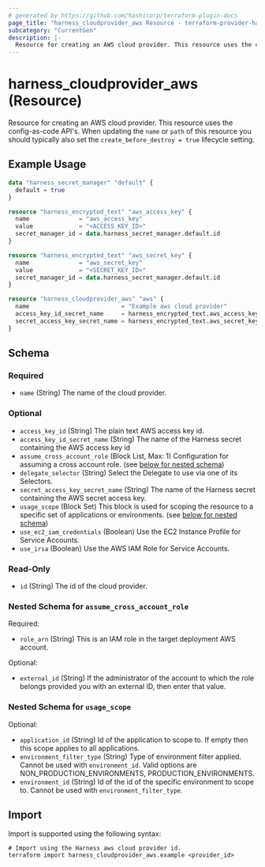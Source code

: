 ```yaml
---
# generated by https://github.com/hashicorp/terraform-plugin-docs
page_title: "harness_cloudprovider_aws Resource - terraform-provider-harness"
subcategory: "CurrentGen"
description: |-
  Resource for creating an AWS cloud provider. This resource uses the config-as-code API's. When updating the name or path of this resource you should typically also set the create_before_destroy = true lifecycle setting.
---
```


# harness_cloudprovider_aws (Resource)

Resource for creating an AWS cloud provider. This resource uses the config-as-code API's. When updating the `name` or `path` of this resource you should typically also set the `create_before_destroy = true` lifecycle setting.

## Example Usage

```terraform
data "harness_secret_manager" "default" {
  default = true
}

resource "harness_encrypted_text" "aws_access_key" {
  name              = "aws_access_key"
  value             = "<ACCESS_KEY_ID>"
  secret_manager_id = data.harness_secret_manager.default.id
}

resource "harness_encrypted_text" "aws_secret_key" {
  name              = "aws_secret_key"
  value             = "<SECRET_KEY_ID>"
  secret_manager_id = data.harness_secret_manager.default.id
}

resource "harness_cloudprovider_aws" "aws" {
  name                          = "Example aws cloud provider"
  access_key_id_secret_name     = harness_encrypted_text.aws_access_key.name
  secret_access_key_secret_name = harness_encrypted_text.aws_secret_key.name
}
```

<!-- schema generated by tfplugindocs -->
## Schema

### Required

- `name` (String) The name of the cloud provider.

### Optional

- `access_key_id` (String) The plain text AWS access key id.
- `access_key_id_secret_name` (String) The name of the Harness secret containing the AWS access key id
- `assume_cross_account_role` (Block List, Max: 1) Configuration for assuming a cross account role. (see [below for nested schema](#nestedblock--assume_cross_account_role))
- `delegate_selector` (String) Select the Delegate to use via one of its Selectors.
- `secret_access_key_secret_name` (String) The name of the Harness secret containing the AWS secret access key.
- `usage_scope` (Block Set) This block is used for scoping the resource to a specific set of applications or environments. (see [below for nested schema](#nestedblock--usage_scope))
- `use_ec2_iam_credentials` (Boolean) Use the EC2 Instance Profile for Service Accounts.
- `use_irsa` (Boolean) Use the AWS IAM Role for Service Accounts.

### Read-Only

- `id` (String) The id of the cloud provider.

<a id="nestedblock--assume_cross_account_role"></a>
### Nested Schema for `assume_cross_account_role`

Required:

- `role_arn` (String) This is an IAM role in the target deployment AWS account.

Optional:

- `external_id` (String) If the administrator of the account to which the role belongs provided you with an external ID, then enter that value.


<a id="nestedblock--usage_scope"></a>
### Nested Schema for `usage_scope`

Optional:

- `application_id` (String) Id of the application to scope to. If empty then this scope applies to all applications.
- `environment_filter_type` (String) Type of environment filter applied. Cannot be used with `environment_id`. Valid options are NON_PRODUCTION_ENVIRONMENTS, PRODUCTION_ENVIRONMENTS.
- `environment_id` (String) Id of the id of the specific environment to scope to. Cannot be used with `environment_filter_type`.

## Import

Import is supported using the following syntax:

```shell
# Import using the Harness aws cloud provider id.
terraform import harness_cloudprovider_aws.example <provider_id>
```

